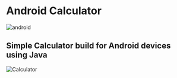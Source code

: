 # Android Calculator 

![android](https://github.com/YoussefAboelwafa/Android_Calculator_App/assets/96186143/29973860-344c-407d-a595-8635e6556663)


## Simple Calculator build for Android devices using Java

![Calculator](https://github.com/YoussefAboelwafa/Android_Calculator_App/assets/96186143/faf56b4d-24b2-4902-b013-3dfc7419776f)

